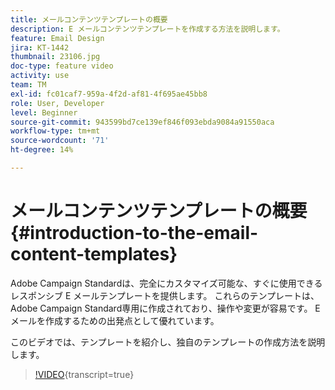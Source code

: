 ```yaml
---
title: メールコンテンツテンプレートの概要
description: E メールコンテンツテンプレートを作成する方法を説明します。
feature: Email Design
jira: KT-1442
thumbnail: 23106.jpg
doc-type: feature video
activity: use
team: TM
exl-id: fc01caf7-959a-4f2d-af81-4f695ae45bb8
role: User, Developer
level: Beginner
source-git-commit: 943599bd7ce139ef846f093ebda9084a91550aca
workflow-type: tm+mt
source-wordcount: '71'
ht-degree: 14%

---
```


# メールコンテンツテンプレートの概要 {#introduction-to-the-email-content-templates}

Adobe Campaign Standardは、完全にカスタマイズ可能な、すぐに使用できるレスポンシブ E メールテンプレートを提供します。 これらのテンプレートは、Adobe Campaign Standard専用に作成されており、操作や変更が容易です。 E メールを作成するための出発点として優れています。

このビデオでは、テンプレートを紹介し、独自のテンプレートの作成方法を説明します。

>[!VIDEO](https://video.tv.adobe.com/v/23106?learn=on){transcript=true}
